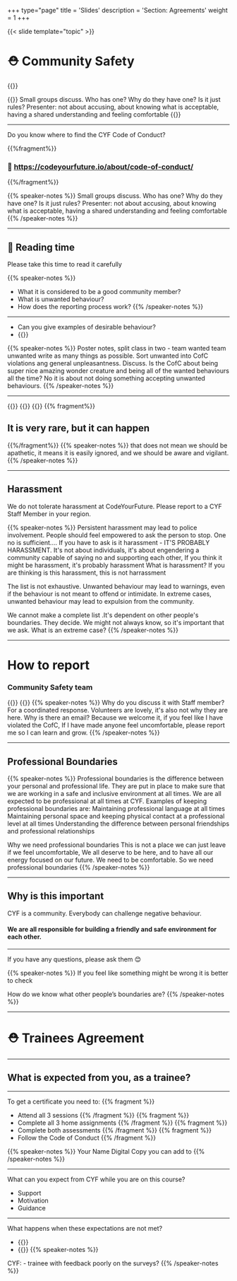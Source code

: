 +++
type="page"
title = 'Slides'
description = 'Section: Agreements' 
weight = 1
+++

{{< slide template="topic" >}}

# ⛑️ Community Safety

{{<frag c="Do you know what a Code of Conduct is?">}}

{{<speaker-notes>}}
Small groups discuss. Who has one? Why do they have one? Is it just rules? Presenter: not about accusing, about knowing what is acceptable, having a shared understanding and feeling comfortable
{{</speaker-notes>}}

---

Do you know where to find the CYF Code of Conduct?

{{%fragment%}}

### 🔗 https://codeyourfuture.io/about/code-of-conduct/

{{%/fragment%}}

{{% speaker-notes %}}
Small groups discuss. Who has one? Why do they have one? Is it just rules? Presenter: not about accusing, about knowing what is acceptable, having a shared understanding and feeling comfortable
{{% /speaker-notes %}}

---

## 📖 Reading time

Please take this time to read it carefully

{{% speaker-notes %}}

- What it is considered to be a good community member?
- What is unwanted behaviour?
- How does the reporting process work?
  {{% /speaker-notes %}}

---

- Can you give examples of desirable behaviour?
- {{<frag c="What about unwanted behaviour?">}}

{{% speaker-notes %}}
Poster notes, split class in two - team wanted team unwanted write as many things as possible. Sort unwanted into CofC violations ang general unpleasantness. Discuss. Is the CofC about being super nice amazing wonder creature and being all of the wanted behaviours all the time? No it is about not doing something accepting unwanted behaviours.
{{% /speaker-notes %}}

---

{{<frag c="Sexual harassment," >}}
{{<frag c="repeated bullying, " >}}
{{<frag c="and harassment" >}}
{{% fragment%}}

## It is very rare, but it can happen

{{%/fragment%}}
{{% speaker-notes %}}
that does not mean we should be apathetic, it means it is easily ignored, and we should be aware and vigilant.
{{% /speaker-notes %}}

---

## Harassment

We do not tolerate harassment at CodeYourFuture.
Please report to a CYF Staff Member in your region.

{{% speaker-notes %}}
Persistent harassment may lead to police involvement.
People should feel empowered to ask the person to stop. One no is sufficient…. If you have to ask is it harassment - IT'S PROBABLY HARASSMENT. It's not about individuals, it's about engendering a community capable of saying no and supporting each other, If you think it might be harassment, it's probably harassment What is harassment? If you are thinking is this harassment, this is not harrassment

The list is not exhaustive.
Unwanted behaviour may lead to warnings, even if the behaviour is not meant to offend or intimidate.
In extreme cases, unwanted behaviour may lead to expulsion from the community.

We cannot make a complete list .It's dependent on other people's boundaries. They decide. We might not always know, so it's important that we ask. What is an extreme case?
{{% /speaker-notes %}}

---

# How to report

### Community Safety team

{{<frag c="Please tell a CYF staff member.">}}
{{<frag c="If you do not get a response within a week, please email cs@codeyourfuture.io">}}
{{% speaker-notes %}}
Why do you discuss it with Staff member? For a coordinated response. Volunteers are lovely, it's also not why they are here. Why is there an email? Because we welcome it, if you feel like I have violated the CofC, If I have made anyone feel uncomfortable, please report me so I can learn and grow.
{{% /speaker-notes %}}

---

## Professional Boundaries

{{% speaker-notes %}}
Professional boundaries is the difference between your personal and professional life. They are put in place to make sure that we are working in a safe and inclusive environment at all times.
We are all expected to be professional at all times at CYF.
Examples of keeping professional boundaries are:
Maintaining professional language at all times
Maintaining personal space and keeping physical contact at a professional level at all times
Understanding the difference between personal friendships and professional relationships

Why we need professional boundaries This is not a place we can just leave if we feel uncomfortable, We all deserve to be here, and to have all our energy focused on our future. We need to be comfortable. So we need professional boundaries
{{% /speaker-notes %}}

---

## Why is this important

CYF is a community. Everybody can challenge negative behaviour.

#### We are all responsible for building a friendly and safe environment for each other.

---

If you have any questions, please ask them 😊

{{% speaker-notes %}}
If you feel like something might be wrong it is better to check

How do we know what other people’s boundaries are?
{{% /speaker-notes %}}

---

# ⛑️ Trainees Agreement

---

## What is expected from you, as a trainee?

---

To get a certificate you need to:
{{% fragment %}}

- Attend all 3 sessions
  {{% /fragment %}}
  {{% fragment %}}
- Complete all 3 home assignments
  {{% /fragment %}}
  {{% fragment %}}
- Complete both assessments
  {{% /fragment %}}
  {{% fragment %}}
- Follow the Code of Conduct
  {{% /fragment %}}

{{% speaker-notes %}}
Your Name
Digital Copy
you can add to
{{% /speaker-notes %}}

---

What can you expect from CYF while you are on this course?

- Support
- Motivation
- Guidance

---

What happens when these expectations are not met?

- {{<frag c="You will not get a certificate">}}
- {{<frag c="You may be asked to leave the course">}}
  {{% speaker-notes %}}

CYF: - trainee with feedback poorly on the surveys?
{{% /speaker-notes %}}
